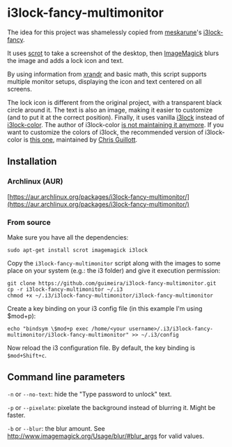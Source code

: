 # i3lock-fancy-multimonitor
The idea for this project was shamelessly copied from [meskarune](https://github.com/meskarune)'s [i3lock-fancy](https://github.com/meskarune/i3lock-fancy).

It uses [scrot](http://freecode.com/projects/scrot) to take a screenshot of the desktop, then [ImageMagick](http://www.imagemagick.org/) blurs the image and adds a lock icon and text.

By using information from [xrandr](http://www.x.org/wiki/Projects/XRandR/) and basic math, this script supports multiple monitor setups, displaying the icon and text centered on all screens.

The lock icon is different from the original project, with a transparent black circle around it. The text is also an image, making it easier to customize (and to put it at the correct position). Finally, it uses vanilla [i3lock](https://github.com/i3/i3lock) instead of [i3lock-color](https://github.com/eBrnd/i3lock-color). The author of i3lock-color [is not maintaining it anymore](https://github.com/eBrnd/i3lock-color/issues/6). If you want to customize the colors of i3lock, the recommended version of i3lock-color is [this one](https://github.com/Arcaena/i3lock-color), maintained by [Chris Guillott](https://github.com/Arcaena).

## Installation

### Archlinux (AUR)

[https://aur.archlinux.org/packages/i3lock-fancy-multimonitor/](https://aur.archlinux.org/packages/i3lock-fancy-multimonitor/)

### From source
Make sure you have all the dependencies:

```
sudo apt-get install scrot imagemagick i3lock
```

Copy the `i3lock-fancy-multimonitor` script along with the images to some place on your system (e.g.: the i3 folder) and give it execution permission:

```
git clone https://github.com/guimeira/i3lock-fancy-multimonitor.git
cp -r i3lock-fancy-multimonitor ~/.i3
chmod +x ~/.i3/i3lock-fancy-multimonitor/i3lock-fancy-multimonitor
```

Create a key binding on your i3 config file (in this example I'm using $mod+p):

```
echo "bindsym \$mod+p exec /home/<your username>/.i3/i3lock-fancy-multimonitor/i3lock-fancy-multimonitor" >> ~/.i3/config
```

Now reload the i3 configuration file. By default, the key binding is `$mod+Shift+c`.

## Command line parameters

`-n` or `--no-text`: hide the "Type password to unlock" text.

`-p` or `--pixelate`: pixelate the background instead of blurring it. Might be faster.

`-b` or `--blur`: the blur amount. See http://www.imagemagick.org/Usage/blur/#blur_args for valid values.
